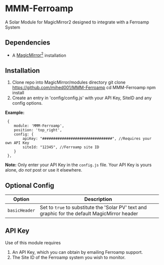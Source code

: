 # MMM-Ferroamp
A Solar Module for MagicMirror2 designed to integrate with a Ferroamp System

## Dependencies
  * A [MagicMirror<sup>2</sup>](https://github.com/MichMich/MagicMirror) installation

## Installation
  1. Clone repo into MagicMirror/modules directory
  	git clone https://github.com/mihed001/MMM-Ferroamp
	cd MMM-Ferroamp
	npm install
  2. Create an entry in 'config/config.js' with your API Key, SiteID and any config options. 

 **Example:**
```
 {
    module: 'MMM-Ferroamp',
	position: 'top_right',
	config: {
		apiKey: "################################", //Requires your own API Key
		siteId: "12345", //Ferroamp site ID
	}
 },
```
**Note:** Only enter your API Key in the `config.js` file. Your API Key is yours alone, _do not_ post or use it elsewhere.

## Optional Config
| **Option** | **Description** |
| --- | --- |
| `basicHeader` | Set to `true` to substitute the 'Solar PV' text and graphic for the default MagicMirror header |

## API Key
Use of this module requires
  1. An API Key, which you can obtain by emailing Ferroamp support.
  2. The Site ID of the Ferroamp system you wish to monitor.
